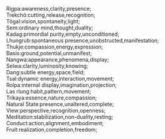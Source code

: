 Rigpa:awareness,clarity,presence;  
Trekchö:cutting,release,recognition;  
Tögal:vision,spontaneity,light;  
Sem:ordinary mind,thought,duality;  
Kadag:primordial purity,empty,unconditioned;  
Lhungrub:spontaneous presence,unobstructed,manifestation;  
Thukje:compassion,energy,expression;  
Basis:ground,potential,unmanifest;  
Nangwa:appearance,phenomena,display;  
Selwa:clarity,luminosity,knowing;  
Dang:subtle energy,space,field;  
Tsal:dynamic energy,interaction,movement;  
Rolpa:internal display,imagination,projection;  
Las rlung:habit,pattern,movement;  
Trikaya:essence,nature,compassion;  
Natural State:presence,unaltered,complete;  
View:perspective,recognition,openness;  
Meditation:stabilization,non-duality,resting;  
Conduct:action,alignment,embodiment;  
Fruit:realization,completion,freedom;

